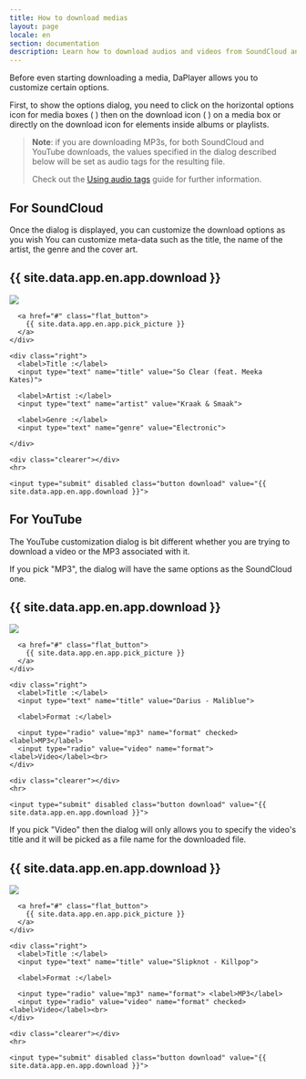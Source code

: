 ```yaml
---
title: How to download medias
layout: page
locale: en
section: documentation
description: Learn how to download audios and videos from SoundCloud and YouTube and the different download options that are available to you.
---
```


Before even starting downloading a media, DaPlayer allows you to customize certain
options.

First, to show the options dialog, you need to click on the horizontal options
icon for media boxes ( <span class="octicon octicon-ellipsis"></span>) then on
the download icon ( <span class="octicon octicon-arrow-down"></span>) on a media
box or directly on the download icon for elements inside albums or playlists.

> **Note**: if you are downloading MP3s, for both SoundCloud and YouTube downloads,
> the values specified in the dialog described below will be set as audio tags
> for the resulting file.
>
> Check out the [Using audio tags](audio-tags.html) guide for further information.

## For SoundCloud

Once the dialog is displayed, you can customize the download options as you wish
You can customize meta-data such as the title, the name of the artist, the genre
and the cover art.

<div class="soundcloud dialog tag">
  <h2>{{ site.data.app.en.app.download }}</h2>

  <form>
    <div class="left">
      <img src="https://i1.sndcdn.com/artworks-000169145837-ksfaci-t200x200.jpg">

      <a href="#" class="flat_button">
        {{ site.data.app.en.app.pick_picture }}
      </a>
    </div>

    <div class="right">
      <label>Title :</label>
      <input type="text" name="title" value="So Clear (feat. Meeka Kates)">

      <label>Artist :</label>
      <input type="text" name="artist" value="Kraak & Smaak">

      <label>Genre :</label>
      <input type="text" name="genre" value="Electronic">

    </div>

    <div class="clearer"></div>
    <hr>

    <input type="submit" disabled class="button download" value="{{ site.data.app.en.app.download }}">
  </form>
</div>


## For YouTube

The YouTube customization dialog is bit different whether you are trying to download
a video or the MP3 associated with it.

If you pick "MP3", the dialog will have the same options as the SoundCloud one.

<div class="youtube dialog tag">
  <h2>{{ site.data.app.en.app.download }}</h2>

  <form>
    <div class="left">
      <img src="https://i.ytimg.com/vi/i_ZYs7Ufajg/hqdefault.jpg?custom=true&w=336&h=188&stc=true&jpg444=true&jpgq=90&sp=68&sigh=Pca3BlvalRwTPvdLNPlMtG8ri18">

      <a href="#" class="flat_button">
        {{ site.data.app.en.app.pick_picture }}
      </a>
    </div>

    <div class="right">
      <label>Title :</label>
      <input type="text" name="title" value="Darius - Maliblue">

      <label>Format :</label>

      <input type="radio" value="mp3" name="format" checked> <label>MP3</label>
      <input type="radio" value="video" name="format"> <label>Video</label><br>
    </div>

    <div class="clearer"></div>
    <hr>

    <input type="submit" disabled class="button download" value="{{ site.data.app.en.app.download }}">
  </form>
</div>

If you pick "Video" then the dialog will only allows you to specify the video's
title and it will be picked as a file name for the downloaded file.

<div class="youtube dialog tag">
  <h2>{{ site.data.app.en.app.download }}</h2>

  <form>
    <div class="left">
      <img src="https://i.ytimg.com/vi/mhJh5_6MuCk/hqdefault.jpg?custom=true&w=336&h=188&stc=true&jpg444=true&jpgq=90&sp=68&sigh=haY6ogfc1AJXBU-s0qmK9x08Oaw">

      <a href="#" class="flat_button">
        {{ site.data.app.en.app.pick_picture }}
      </a>
    </div>

    <div class="right">
      <label>Title :</label>
      <input type="text" name="title" value="Slipknot - Killpop">

      <label>Format :</label>

      <input type="radio" value="mp3" name="format"> <label>MP3</label>
      <input type="radio" value="video" name="format" checked> <label>Video</label><br>
    </div>

    <div class="clearer"></div>
    <hr>

    <input type="submit" disabled class="button download" value="{{ site.data.app.en.app.download }}">
  </form>
</div>
